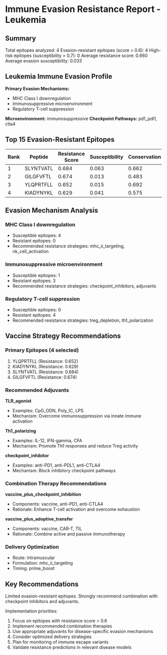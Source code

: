 # Immune Evasion Resistance Report - Leukemia

## Summary

Total epitopes analyzed: 4
Evasion-resistant epitopes (score > 0.6): 4
High-risk epitopes (susceptibility > 0.7): 0
Average resistance score: 0.660
Average evasion susceptibility: 0.033

## Leukemia Immune Evasion Profile

**Primary Evasion Mechanisms:**
- MHC Class I downregulation
- Immunosuppressive microenvironment
- Regulatory T-cell suppression

**Microenvironment:** immunosuppressive
**Checkpoint Pathways:** pd1_pdl1, ctla4

## Top 15 Evasion-Resistant Epitopes

| Rank | Peptide | Resistance Score | Susceptibility | Conservation | Mutation Freq |
|------|---------|------------------|----------------|--------------|---------------|
| 1 | SLYNTVATL | 0.684 | 0.063 | 0.662 | 0.102 |
| 2 | GILGFVFTL | 0.674 | 0.013 | 0.483 | 0.113 |
| 3 | YLQPRTFLL | 0.652 | 0.015 | 0.692 | 0.102 |
| 4 | KIADYNYKL | 0.629 | 0.041 | 0.575 | 0.102 |

## Evasion Mechanism Analysis

### MHC Class I downregulation

- Susceptible epitopes: 4
- Resistant epitopes: 0
- Recommended resistance strategies: mhc_ii_targeting, nk_cell_activation

### Immunosuppressive microenvironment

- Susceptible epitopes: 1
- Resistant epitopes: 3
- Recommended resistance strategies: checkpoint_inhibitors, adjuvants

### Regulatory T-cell suppression

- Susceptible epitopes: 0
- Resistant epitopes: 4
- Recommended resistance strategies: treg_depletion, th1_polarization

## Vaccine Strategy Recommendations

### Primary Epitopes (4 selected)

1. YLQPRTFLL (Resistance: 0.652)
2. KIADYNYKL (Resistance: 0.629)
3. SLYNTVATL (Resistance: 0.684)
4. GILGFVFTL (Resistance: 0.674)

### Recommended Adjuvants

**TLR_agonist**
- Examples: CpG_ODN, Poly_IC, LPS
- Mechanism: Overcome immunosuppression via innate immune activation

**Th1_polarizing**
- Examples: IL-12, IFN-gamma, CFA
- Mechanism: Promote Th1 responses and reduce Treg activity

**checkpoint_inhibitor**
- Examples: anti-PD1, anti-PDL1, anti-CTLA4
- Mechanism: Block inhibitory checkpoint pathways

### Combination Therapy Recommendations

**vaccine_plus_checkpoint_inhibition**
- Components: vaccine, anti-PD1, anti-CTLA4
- Rationale: Enhance T-cell activation and overcome exhaustion

**vaccine_plus_adoptive_transfer**
- Components: vaccine, CAR-T, TIL
- Rationale: Combine active and passive immunotherapy

### Delivery Optimization

- Route: intramuscular
- Formulation: mhc_ii_targeting
- Timing: prime_boost

## Key Recommendations

Limited evasion-resistant epitopes. Strongly recommend combination with checkpoint inhibitors and adjuvants.

Implementation priorities:
1. Focus on epitopes with resistance score > 0.6
2. Implement recommended combination therapies
3. Use appropriate adjuvants for disease-specific evasion mechanisms
4. Consider optimized delivery strategies
5. Plan for monitoring of immune escape variants
6. Validate resistance predictions in relevant disease models

